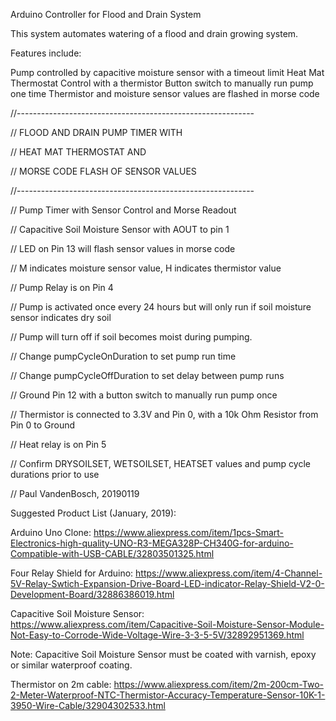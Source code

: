 Arduino Controller for Flood and Drain System

This system automates watering of a flood and drain growing system.

Features include:

Pump controlled by capacitive moisture sensor with a timeout limit
Heat Mat Thermostat Control with a thermistor
Button switch to manually run pump one time
Thermistor and moisture sensor values are flashed in morse code

//-----------------------------------------------------------

//       FLOOD AND DRAIN PUMP TIMER WITH

//           HEAT MAT THERMOSTAT AND

//      MORSE CODE FLASH OF SENSOR VALUES

//-----------------------------------------------------------

// Pump Timer with Sensor Control and Morse Readout

// Capacitive Soil Moisture Sensor with AOUT to pin 1

// LED on Pin 13 will flash sensor values in morse code

// M indicates moisture sensor value, H indicates thermistor value

// Pump Relay is on Pin 4

// Pump is activated once every 24 hours but will only run if soil moisture sensor indicates dry soil

// Pump will turn off if soil becomes moist during pumping.

// Change pumpCycleOnDuration to set pump run time

// Change pumpCycleOffDuration to set delay between pump runs

// Ground Pin 12 with a button switch to manually run pump once 

// Thermistor is connected to 3.3V and Pin 0, with a 10k Ohm Resistor from Pin 0 to Ground

// Heat relay is on Pin 5

// Confirm DRYSOILSET, WETSOILSET, HEATSET values and pump cycle durations prior to use 

// Paul VandenBosch, 20190119

Suggested Product List (January, 2019):

Arduino Uno Clone: https://www.aliexpress.com/item/1pcs-Smart-Electronics-high-quality-UNO-R3-MEGA328P-CH340G-for-arduino-Compatible-with-USB-CABLE/32803501325.html

Four Relay Shield for Arduino: https://www.aliexpress.com/item/4-Channel-5V-Relay-Swtich-Expansion-Drive-Board-LED-indicator-Relay-Shield-V2-0-Development-Board/32886386019.html

Capacitive Soil Moisture Sensor: https://www.aliexpress.com/item/Capacitive-Soil-Moisture-Sensor-Module-Not-Easy-to-Corrode-Wide-Voltage-Wire-3-3-5-5V/32892951369.html

Note: Capacitive Soil Moisture Sensor must be coated with varnish, epoxy or similar waterproof coating.

Thermistor on 2m cable: https://www.aliexpress.com/item/2m-200cm-Two-2-Meter-Waterproof-NTC-Thermistor-Accuracy-Temperature-Sensor-10K-1-3950-Wire-Cable/32904302533.html
